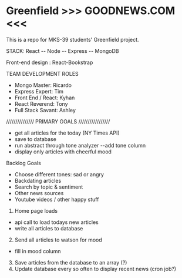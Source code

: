 # Greenfield  >>> GOODNEWS.COM <<<
This is a repo for MKS-39 students' Greenfield project.


STACK:
React -- Node -- Express -- MongoDB

Front-end design : React-Bookstrap

TEAM DEVELOPMENT ROLES
- Mongo Master: Ricardo
- Express Expert: Tim 
- Front End / React: Kyhan
- React Reverend: Tony
- Full Stack Savant: Ashley


/////////////// PRIMARY GOALS /////////////////
- get all articles for the today (NY Times API) 
- save to database
- run abstract through tone analyzer
  --add tone column
- display only articles with cheerful mood

Backlog Goals
- Choose different tones: sad or angry
- Backdating articles
- Search by topic & sentiment
- Other news sources
- Youtube videos / other happy stuff

1. Home page loads
  - api call to load todays new articles
  - write all articles to database
2. Send all articles to watson for mood
  - fill in mood column
3. Save articles from the database to an array (?)
4. Update database every so often to display recent news (cron job?)
